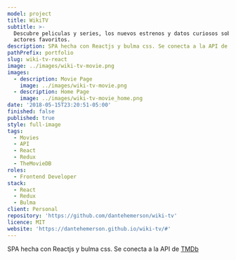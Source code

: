 ```yaml
---
model: project
title: WikiTV
subtitle: >-
  Descubre peliculas y series, los nuevos estrenos y datos curiosos sobre tus
  actores favoritos.
description: SPA hecha con Reactjs y bulma css. Se conecta a la API de TMDb
pathPrefix: portfolio
slug: wiki-tv-react
image: ../images/wiki-tv-movie.png
images:
  - description: Movie Page
    image: ../images/wiki-tv-movie.png
  - description: Home Page
    image: ../images/wiki-tv-movie_home.png
date: '2018-05-15T23:20:51-05:00'
finished: false
published: true
style: full-image
tags:
  - Movies
  - API
  - React
  - Redux
  - TheMovieDB
roles:
  - Frontend Developer
stack:
  - React
  - Redux
  - Bulma
client: Personal
repository: 'https://github.com/dantehemerson/wiki-tv'
licence: MIT
website: 'https://dantehemerson.github.io/wiki-tv/#'
---
```

SPA hecha con Reactjs y bulma css. Se conecta a la API de [TMDb](https://www.themoviedb.org)
